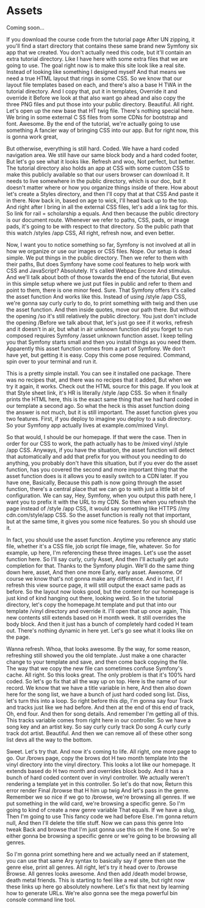 # Assets

Coming soon...

If you download the course code from the tutorial page After UN zipping, it you'll
find a start directory that contains these same brand new Symfony six app that we
created. You don't actually need this code, but it'll contain an extra tutorial
directory. Like I have here with some extra files that we are going to use. The goal
right now is to make this site look like a real site. Instead of looking like
something I designed myself And that means we need a true HTML layout that rings in
some CSS. So we know that our layout file templates based on each, and there's also a
base H TWA in the tutorial directory. And I copy that, put it in templates, Override
it and override it Before we look at that also want go ahead and also copy the three
PNG files and put those into your public directory. Beautiful. All right. Let's open
up the new base that HT twig file. There's nothing special here. We bring in some
external C SS files from some CDNs for bootstrap and font. Awesome. By the end of the
tutorial, we're actually going to use something A fancier way of bringing CSS into
our app. But for right now, this is gonna work great,

But otherwise, everything is still hard. Coded. We have a hard coded navigation area.
We still have our same block body and a hard coded footer, But let's go see what it
looks like. Refresh and woo, Not perfect, but better. The tutorial directory also
holds an app at CSS with some custom CSS to make this publicly available so that our
users browser can download it. It needs to live somewhere in the public directory,
which is our doc, but it doesn't matter where or how you organize things inside of
there. How about let's create a Styles directory, and then I'll copy that at that CSS
And paste it in there. Now back in, based on age to wick, I'll head back up to the
top. And right after I bring in all the external CSS files, let's add a link tag for
this. So link for rail = scholarship a equals. And then because the public directory
is our document route. Whenever we refer to paths, CSS, pads, or image pads, it's
going to be with respect to that directory. So the public path that this watch
/styles /app CSS, All right, refresh now, and even better.

Now, I want you to notice something so far, Symfony is not involved at all in how we
organize or use our images or CSS files. Nope. Our setup is dead simple. We put
things in the public directory. Then we refer to them with their paths, But does
Symfony have some cool features to help work with CSS and JavaScript? Absolutely.
It's called Webpac Encore And stimulus. And we'll talk about both of those towards
the end of the tutorial, But even in this simple setup where we just put files in
public and refer to them and point to them, there is one minor feed. Sure. That
Symfony offers it's called the asset function And works like this. Instead of using
/style /app CSS, we're gonna say curly curly to do, to print something with twig and
then use the asset function. And then inside quotes, move our path there. But without
the opening /so it's still relatively the public directory. You just don't include
the opening /Before we talk about that, let's just go see if it works, refresh and it
doesn't in air, but what in air unknown function did you forget to run composed
requires Symfony /asset unknown function asset. I keep telling you that Symfony
starts small and then you install things as you need them. Apparently this asset
function comes from a part of Symfony. We don't have yet, but getting it is easy.
Copy this come pose required. Command, spin over to your terminal and run it.

This is a pretty simple install. You can see it installed one package. There was no
recipes that, and there was no recipes that it added, But when we try it again, it
works. Check out the HTML source for this page. If you look at that Style sheet link,
it's HR is literally /style /app CSS. So when it finally prints the HTML here, this
is the exact same thing that we had hard coded in our template a second ago. So what
the heck is this asset function doing the answer is not much, but it is still
important. The asset function gives you two features. First, if you deploy to imagine
you deploy to a sub directory. So your Symfony app actually lives at
example.com/mixed Vinyl.

So that would, I should be our homepage. If that were the case. Then in order for our
CSS to work, the path actually has to be /mixed vinyl /style /app CSS. Anyways, if
you have the situation, the asset function will detect that automatically and add
that prefix for you without you needing to do anything, you probably don't have this
situation, but if you ever do the asset function, has you covered the second and more
important thing that the asset function does is it allows you to easily switch to a
CDN later. If you have one, Basically, Because this path is now going through the
asset function, there's a central place that we can go to with just a little bit of
configuration. We can say, Hey, Symfony, when you output this path here, I want you
to prefix it with the URL to my CDN. So then when you refresh the page instead of
/style /app CSS, it would say something like HTTPS //my cdn.com/style/app CSS. So the
asset function is really not that important, but at the same time, it gives you some
nice features. So you sh should use it.

In fact, you should use the asset function. Anytime you reference any static file,
whether it's a CSS file, job script file image, file, whatever. So for example, up
here, I'm referencing these three images. Let's use the asset function here. So I'll
say curly, curly Asset, And then I'll actually get auto completion for that. Thanks
to the Symfony plugin. We'll do the same thing down here, asset, And then one more
Early, early asset. Awesome. Of course we know that's not gonna make any difference.
And in fact, if I refresh this view source page, it will still output the exact same
pads as before. So the layout now looks good, but the content for our homepage is
just kind of kind hanging out there, looking weird. So in the tutorial directory,
let's copy the homepage.ht template and put that into our template /vinyl directory
and override it. I'll open that up once again, This new contents still extends based
on H month week. It still overrides the body block. And then it just has a bunch of
completely hard coded H team out. There's nothing dynamic in here yet. Let's go see
what it looks like on the page.

Wanna refresh. Whoa, that looks awesome. By the way, for some reason, refreshing
still showed you the old template. Just make a one character change to your template
and save, and then come back copying the file. The way that we copy the new file can
sometimes confuse Symfony's cache. All right. So this looks great. The only problem
is that it's 100% hard coded. So let's go fix that all the way up on top. Here is the
name of our record. We know that we have a title variable in here, And then also down
here for the song list, we have a bunch of just hard coded song list. Diss, let's
turn this into a loop. So right before this dip, I'm gonna say four Track and tracks
just like we had before. And then at the end of this end of track, Oh, end four. And
then for song details. And remember I'm getting all of this. This tracks variable
comes from right here in our controller. So we have a song key and an artist key. So
say curly curly track Do song A curly curly track dot artist. Beautiful. And then we
can remove all of these other song list devs all the way to the bottom.

Sweet. Let's try that. And now it's coming to life. All right, one more page to go.
Our /brows page, copy the brows dot H two month template Into the vinyl directory
into the vinyl directory. This looks a lot like our homepage. It extends based do H
two month and overrides block body. And it has a bunch of hard coded content over in
vinyl controller. We actually weren't rendering a template yet in this controller. So
let's do that now, Return this error render Final /browse that H him up twig And
let's pass in the genre. Remember we so nice if we go to /browse, we're browsing all
genres. If we put something in the wild card, we're browsing a specific genre. So I'm
going to kind of create a new genre variable That equals. If we have a slug, Then I'm
going to use This fancy code we had before Else. I'm gonna return null, And then I'll
delete the title stuff. Now we can pass this genre Into tweak Back and browse that
I'm just gonna use this on the H one. So we're either gonna be browsing a specific
genre or we're going to be browsing all genres.

So I'm gonna print something here and we actually need an if statement, you can use
that same Ary syntax to basically say if genre then use the genre else, print all
genres. All right, let's try it head over to /browse Browse. All genres looks
awesome. And then add /death model browse, death metal friends. This is starting to
feel like a real site, but right now these links up here go absolutely nowhere. Let's
fix that next by learning how to generate URLs. We're also gonna see the mega
powerful bin console command line tool.

